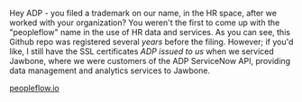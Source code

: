 Hey ADP - you filed a trademark on our name, in the HR space, after we worked with your organization? You weren't the first to come up with the "peopleflow" name in the use of HR data and services. As you can see, this Github repo was registered several _years_ before the filing. However; if you'd like, I still have the SSL certificates _ADP issued to us_ when we serviced Jawbone, where we were customers of the ADP ServiceNow API, providing data management and analytics services to Jawbone.

[peopleflow.io](http://peopleflow.io)
